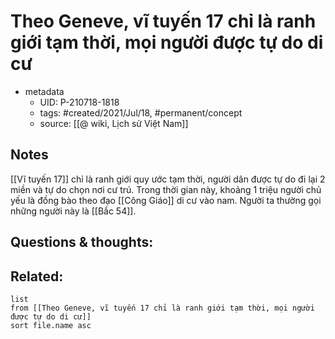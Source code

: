 ---
---

# Theo Geneve, vĩ tuyến 17 chỉ là ranh giới tạm thời, mọi người được tự do di cư

- metadata
	- UID: P-210718-1818
	- tags: #created/2021/Jul/18, #permanent/concept 
	- source: [[@ wiki, Lịch sử Việt Nam]]

## Notes
[[Vĩ tuyến 17]] chỉ là ranh giới quy ước tạm thời, người dân được tự do đi lại 2 miền và tự do chọn nơi cư trú. Trong thời gian này, khoảng 1 triệu người chủ yếu là đồng bào theo đạo [[Công Giáo]] di cư vào nam. Người ta thường gọi những người này là [[Bắc 54]].

## Questions & thoughts:


## Related:
```dataview
list
from [[Theo Geneve, vĩ tuyến 17 chỉ là ranh giới tạm thời, mọi người được tự do di cư]]
sort file.name asc
```